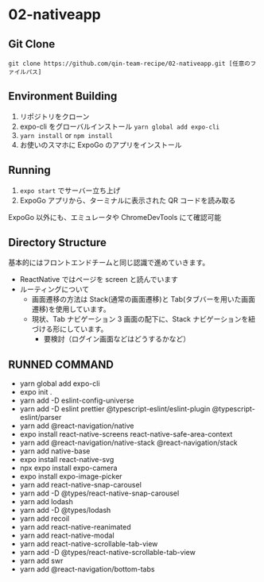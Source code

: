 # 02-nativeapp

## Git Clone

```
git clone https://github.com/qin-team-recipe/02-nativeapp.git [任意のファイルパス]
```

## Environment Building

1. リポジトリをクローン
2. expo-cli をグローバルインストール `yarn global add expo-cli`
3. `yarn install` or `npm install`
4. お使いのスマホに ExpoGo のアプリをインストール

## Running

1. `expo start` でサーバー立ち上げ
2. ExpoGo アプリから、ターミナルに表示された QR コードを読み取る

ExpoGo 以外にも、エミュレータや ChromeDevTools にて確認可能

## Directory Structure

基本的にはフロントエンドチームと同じ認識で進めていきます。

- ReactNative ではページを screen と読んでいます
- ルーティングについて
  - 画面遷移の方法は Stack(通常の画面遷移)と Tab(タブバーを用いた画面遷移)を使用しています。
  - 現状、Tab ナビゲーション 3 画面の配下に、Stack ナビゲーションを紐づける形にしています。
    - 要検討（ログイン画面などはどうするかなど）

## RUNNED COMMAND

- yarn global add expo-cli
- expo init .
- yarn add -D eslint-config-universe
- yarn add -D eslint prettier @typescript-eslint/eslint-plugin @typescript-eslint/parser
- yarn add @react-navigation/native
- expo install react-native-screens react-native-safe-area-context
- yarn add @react-navigation/native-stack @react-navigation/stack
- yarn add native-base
- expo install react-native-svg
- npx expo install expo-camera
- expo install expo-image-picker
- yarn add react-native-snap-carousel
- yarn add -D @types/react-native-snap-carousel
- yarn add lodash
- yarn add -D @types/lodash
- yarn add recoil
- yarn add react-native-reanimated
- yarn add react-native-modal
- yarn add react-native-scrollable-tab-view
- yarn add -D @types/react-native-scrollable-tab-view
- yarn add swr
- yarn add @react-navigation/bottom-tabs
